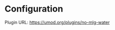 # Configuration<a class="float-right notetoggle config-info fas fa-info-circle text-decor-none" href=""></a>

Plugin URL: https://umod.org/plugins/no-mlg-water

